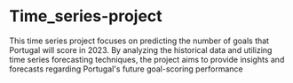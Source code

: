 # Time_series-project

This time series project focuses on predicting the number of goals that Portugal will score in 2023. By analyzing the historical data and utilizing time series forecasting techniques, the project aims to provide insights and forecasts regarding Portugal's future goal-scoring performance
